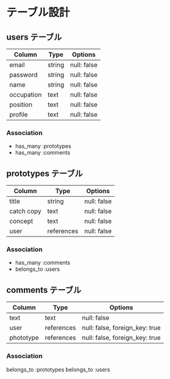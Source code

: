 # テーブル設計

## users テーブル

| Column     | Type   | Options     |
| ---------- | ------ | ----------- |
| email      | string | null: false |
| password   | string | null: false |
| name       | string | null: false |
| occupation | text   | null: false |
| position   | text   | null: false |
| profile    | text   | null: false |

### Association
- has_many :prototypes
- has_many :comments

## prototypes テーブル

| Column     | Type       | Options     |
| ---------- | ---------- | ----------- |
| title      | string     | null: false |
| catch copy | text       | null: false |
| concept    | text       | null: false |
| user       | references | null: false |

### Association
- has_many :comments
- belongs_to :users

## comments テーブル

| Column    | Type       | Options                        |
| --------- | ---------- | ------------------------------ |
| text      | text       | null: false                    |
| user      | references | null: false, foreign_key: true |
| phototype | references | null: false, foreign_key: true |

### Association
belongs_to :prototypes
belongs_to :users